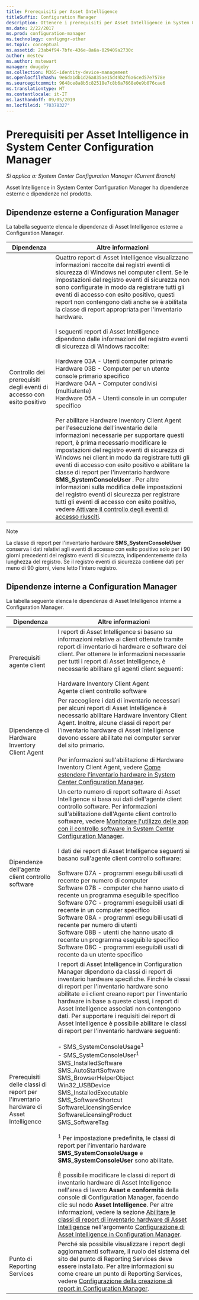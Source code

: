 ```yaml
---
title: Prerequisiti per Asset Intelligence
titleSuffix: Configuration Manager
description: Ottenere i prerequisiti per Asset Intelligence in System Center Configuration Manager.
ms.date: 2/22/2017
ms.prod: configuration-manager
ms.technology: configmgr-other
ms.topic: conceptual
ms.assetid: 23ab4f94-7bfe-436e-8a6a-029409a2730c
author: mestew
ms.author: mstewart
manager: dougeby
ms.collection: M365-identity-device-management
ms.openlocfilehash: 9e6da1db1d26a835ae15d49b2f6a6ced57e7578e
ms.sourcegitcommit: 9648ce8a8b5c82518e7c8b6a7668e0e9b076cae6
ms.translationtype: HT
ms.contentlocale: it-IT
ms.lasthandoff: 09/05/2019
ms.locfileid: "70378327"
---
```

# <a name="prerequisites-for-asset-intelligence-in-system-center-configuration-manager"></a>Prerequisiti per Asset Intelligence in System Center Configuration Manager

*Si applica a: System Center Configuration Manager (Current Branch)*

Asset Intelligence in System Center Configuration Manager ha dipendenze esterne e dipendenze nel prodotto.  

## <a name="dependencies-external-to-configuration-manager"></a>Dipendenze esterne a Configuration Manager  
 La tabella seguente elenca le dipendenze di Asset Intelligence esterne a Configuration Manager.  

|Dipendenza|Altre informazioni|  
|----------------|----------------------|  
|Controllo dei prerequisiti degli eventi di accesso con esito positivo|Quattro report di Asset Intelligence visualizzano informazioni raccolte dai registri eventi di sicurezza di Windows nei computer client. Se le impostazioni del registro eventi di sicurezza non sono configurate in modo da registrare tutti gli eventi di accesso con esito positivo, questi report non contengono dati anche se è abilitata la classe di report appropriata per l'inventario hardware.<br /><br /> I seguenti report di Asset Intelligence dipendono dalle informazioni del registro eventi di sicurezza di Windows raccolte:<br /><br /> Hardware 03A - Utenti computer primario<br />Hardware 03B - Computer per un utente console primario specifico<br />Hardware 04A - Computer condivisi (multiutente)<br />Hardware 05A - Utenti console in un computer specifico<br /><br /> Per abilitare Hardware Inventory Client Agent per l'esecuzione dell'inventario delle informazioni necessarie per supportare questi report, è prima necessario modificare le impostazioni del registro eventi di sicurezza di Windows nei client in modo da registrare tutti gli eventi di accesso con esito positivo e abilitare la classe di report per l'inventario hardware **SMS_SystemConsoleUser** . Per altre informazioni sulla modifica delle impostazioni del registro eventi di sicurezza per registrare tutti gli eventi di accesso con esito positivo, vedere [Attivare il controllo degli eventi di accesso riusciti](../../../../core/clients/manage/asset-intelligence/configuring-asset-intelligence.md#BKMK_EnableSuccessLogonEvents).|  

> [!NOTE]  
>  La classe di report per l'inventario hardware **SMS_SystemConsoleUser** conserva i dati relativi agli eventi di accesso con esito positivo solo per i 90 giorni precedenti del registro eventi di sicurezza, indipendentemente dalla lunghezza del registro. Se il registro eventi di sicurezza contiene dati per meno di 90 giorni, viene letto l'intero registro.  

## <a name="dependencies-internal-to-configuration-manager"></a>Dipendenze interne a Configuration Manager  
 La tabella seguente elenca le dipendenze di Asset Intelligence interne a Configuration Manager.  

|Dipendenza|Altre informazioni|  
|----------------|----------------------|  
|Prerequisiti agente client|I report di Asset Intelligence si basano su informazioni relative ai client ottenute tramite report di inventario di hardware e software dei client. Per ottenere le informazioni necessarie per tutti i report di Asset Intelligence, è necessario abilitare gli agenti client seguenti:<br /><br /> Hardware Inventory Client Agent<br />Agente client controllo software|  
|Dipendenze di Hardware Inventory Client Agent|Per raccogliere i dati di inventario necessari per alcuni report di Asset Intelligence è necessario abilitare Hardware Inventory Client Agent. Inoltre, alcune classi di report per l'inventario hardware di Asset Intelligence devono essere abilitate nei computer server del sito primario.<br /><br /> Per informazioni sull'abilitazione di Hardware Inventory Client Agent, vedere [Come estendere l'inventario hardware in System Center Configuration Manager](../../../../core/clients/manage/inventory/extend-hardware-inventory.md).|  
|Dipendenze dell'agente client controllo software|Un certo numero di report software di Asset Intelligence si basa sui dati dell'agente client controllo software. Per informazioni sull'abilitazione dell'Agente client controllo software, vedere [Monitorare l'utilizzo delle app con il controllo software in System Center Configuration Manager](../../../../apps/deploy-use/monitor-app-usage-with-software-metering.md).<br /><br /> I dati dei report di Asset Intelligence seguenti si basano sull'agente client controllo software:<br /><br /> Software 07A - programmi eseguibili usati di recente per numero di computer<br />Software 07B - computer che hanno usato di recente un programma eseguibile specifico<br />Software 07C - programmi eseguibili usati di recente in un computer specifico<br />Software 08A - programmi eseguibili usati di recente per numero di utenti<br />Software 08B - utenti che hanno usato di recente un programma eseguibile specifico<br />Software 08C - programmi eseguibili usati di recente da un utente specifico|  
|Prerequisiti delle classi di report per l'inventario hardware di Asset Intelligence|I report di Asset Intelligence in Configuration Manager dipendono da classi di report di inventario hardware specifiche. Finché le classi di report per l'inventario hardware sono abilitate e i client creano report per l'inventario hardware in base a queste classi, i report di Asset Intelligence associati non contengono dati. Per supportare i requisiti dei report di Asset Intelligence è possibile abilitare le classi di report per l'inventario hardware seguenti:<br /><br /> -   SMS_SystemConsoleUsage<sup>1</sup><br />-   SMS_SystemConsoleUser<sup>1</sup><br />SMS_InstalledSoftware<br />SMS_AutoStartSoftware<br />SMS_BrowserHelperObject<br />Win32_USBDevice<br />SMS_InstalledExecutable<br />SMS_SoftwareShortcut<br />SoftwareLicensingService<br />SoftwareLicensingProduct<br />SMS_SoftwareTag<br /><br /> <sup>1</sup> Per impostazione predefinita, le classi di report per l'inventario hardware **SMS_SystemConsoleUsage** e **SMS_SystemConsoleUser** sono abilitate.<br /><br /> È possibile modificare le classi di report di inventario hardware di Asset Intelligence nell'area di lavoro **Asset e conformità** della console di Configuration Manager, facendo clic sul nodo **Asset Intelligence**. Per altre informazioni, vedere la sezione [Abilitare le classi di report di inventario hardware di Asset Intelligence](../../../../core/clients/manage/asset-intelligence/configuring-asset-intelligence.md#BKMK_EnableAssetIntelligence) nell'argomento [Configurazione di Asset Intelligence in Configuration Manager](../../../../core/clients/manage/asset-intelligence/configuring-asset-intelligence.md).|  
|Punto di Reporting Services|Perché sia possibile visualizzare i report degli aggiornamenti software, il ruolo del sistema del sito del punto di Reporting Services deve essere installato. Per altre informazioni su come creare un punto di Reporting Services, vedere [Configurazione della creazione di report in Configuration Manager](https://go.microsoft.com/fwlink/p/?LinkId=232661).|  
